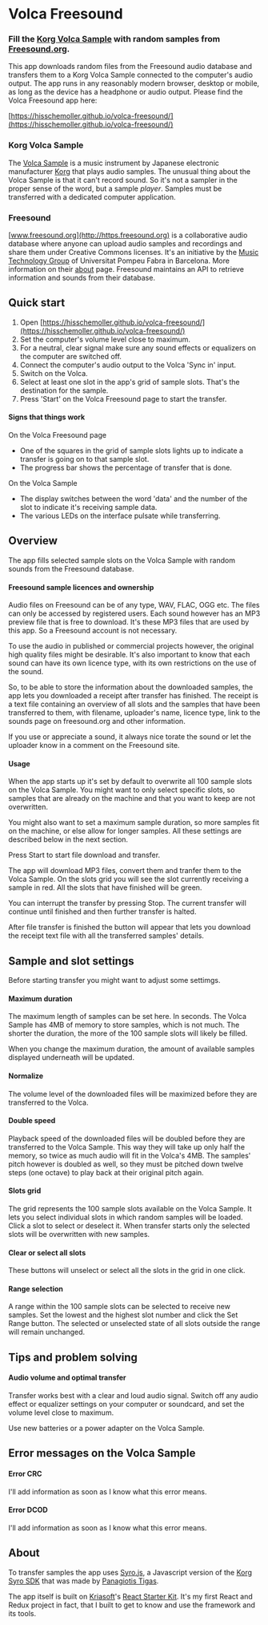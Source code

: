 # Volca Freesound

### Fill the [Korg Volca Sample](http://www.korg.com/us/products/dj/volca_sample/) with random samples from [Freesound.org](https://freesound.org/).

This app downloads random files from the Freesound audio database and transfers them to a Korg Volca Sample connected to the computer's audio output. The app runs in any reasonably modern browser, desktop or mobile, as long as the device has a headphone or audio output. Please find the Volca Freesound app here:

[https://hisschemoller.github.io/volca-freesound/](https://hisschemoller.github.io/volca-freesound/)

### Korg Volca Sample

The [Volca Sample](http://www.korg.com/us/products/dj/volca_sample/) is a music instrument by Japanese electronic manufacturer [Korg](http://www.korg.com/us/) that plays audio samples. The unusual thing about the Volca Sample is that it can't record sound. So it's not a sampler in the proper sense of the word, but a sample _player_. Samples must be transferred with a dedicated computer application.

### Freesound

[www.freesound.org](http://https.freesound.org) is a collaborative audio database where anyone can upload audio samples and recordings and share them under Creative Commons licenses. It's an initiative by the [Music Technology Group](https://www.upf.edu/web/mtg) of Universitat Pompeu Fabra in Barcelona. More information on their [about](https://freesound.org/help/about/) page. Freesound maintains an API to retrieve information and sounds from their database.

## Quick start

1. Open [https://hisschemoller.github.io/volca-freesound/](https://hisschemoller.github.io/volca-freesound/)
2. Set the computer's volume level close to maximum.
3. For a neutral, clear signal make sure any sound effects or equalizers on the computer are switched off.
4. Connect the computer's audio output to the Volca 'Sync in' input.
5. Switch on the Volca.
6. Select at least one slot in the app's grid of sample slots. That's the destination for the sample.
6. Press 'Start' on the Volca Freesound page to start the transfer. 

#### Signs that things work

On the Volca Freesound page
- One of the squares in the grid of sample slots lights up to indicate a transfer is going on to that sample slot.
- The progress bar shows the percentage of transfer that is done.

On the Volca Sample
- The display switches between the word 'data' and the number of the slot to indicate it's receiving sample data.
- The various LEDs on the interface pulsate while transferring.

## Overview

The app fills selected sample slots on the Volca Sample with random sounds from the Freesound database.

#### Freesound sample licences and ownership

Audio files on Freesound can be of any type, WAV, FLAC, OGG etc. The files can only be accessed by registered users. Each sound however has an MP3 preview file that is free to download. It's these MP3 files that are used by this app. So a Freesound account is not necessary. 

To use the audio in published or commercial projects however, the original high quality files might be desirable. It's also important to know that each sound can have its own licence type, with its own restrictions on the use of the sound.

So, to be able to store the information about the downloaded samples, the app lets you downloaded a receipt after transfer has finished. The receipt is a text file containing an overview of all slots and the samples that have been transferred to them, with filename, uploader's name, licence type, link to the sounds page on freesound.org and other information.

If you use or appreciate a sound, it always nice torate the sound or let the uploader know in a comment on the Freesound site.

#### Usage

When the app starts up it's set by default to overwrite all 100 sample slots on the Volca Sample. You might want to only select specific slots, so samples that are already on the machine and that you want to keep are not overwritten.

You might also want to set a maximum sample duration, so more samples fit on the machine, or else allow for longer samples. All these settings are described below in the next section.

Press Start to start file download and transfer.

The app will download MP3 files, convert them and tranfer them to the Volca Sample. On the slots grid you will see the slot currently receiving a sample in red. All the slots that have finished will be green.

You can interrupt the transfer by pressing Stop. The current transfer will continue until finished and then further transfer is halted.

After file transfer is finished the button will appear that lets you download the receipt text file with all the transferred samples' details.

## Sample and slot settings

Before starting transfer you might want to adjust some settimgs.

#### Maximum duration

The maximum length of samples can be set here. In seconds. The Volca Sample has 4MB of memory to store samples, which is not much. The shorter the duration, the more of the 100 sample slots will likely be filled.

When you change the maximum duration, the amount of available samples displayed underneath will be updated.

#### Normalize

The volume level of the downloaded files will be maximized before they are transferred to the Volca.

#### Double speed

Playback speed of the downloaded files will be doubled before they are transferred to the Volca Sample. This way they will take up only half the memory, so twice as much audio will fit in the Volca's 4MB. The samples' pitch however is doubled as well, so they must be pitched down twelve steps (one octave) to play back at their original pitch again.

#### Slots grid

The grid represents the 100 sample slots available on the Volca Sample. It lets you select individual slots in which random samples will be loaded. Click a slot to select or deselect it. When transfer starts only the selected slots will be overwritten with new samples.

#### Clear or select all slots

These buttons will unselect or select all the slots in the grid in one click.

#### Range selection

A range within the 100 sample slots can be selected to receive new samples. Set the lowest and the highest slot number and click the Set Range button. The selected or unselected state of all slots outside the range will remain unchanged.

## Tips and problem solving

#### Audio volume and optimal transfer

Transfer works best with a clear and loud audio signal. Switch off any audio effect or equalizer settings on your computer or soundcard, and set the volume level close to maximum.

Use new batteries or a power adapter on the Volca Sample.

## Error messages on the Volca Sample

#### Error CRC

I'll add information as soon as I know what this error means.

#### Error DCOD

I'll add information as soon as I know what this error means.

## About

To transfer samples the app uses [Syro.js](https://github.com/ptigas/syro.js), a Javascript version of the [Korg Syro SDK](http://korginc.github.io/volcasample/) that was made by [Panagiotis Tigas](http://ptigas.com/).

The app itself is built on [Kriasoft](https://www.kriasoft.com/)'s [React Starter Kit](https://github.com/kriasoft/react-starter-kit). It's my first React and Redux project in fact, that I built to get to know and use the framework and its tools.
